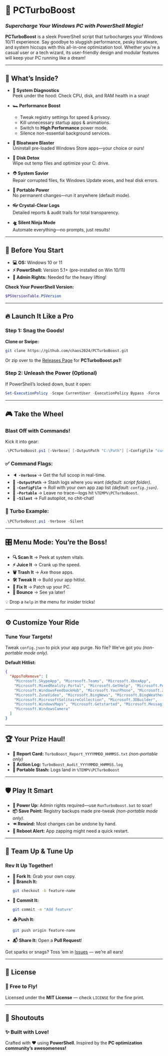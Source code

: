 
# 🚀 **PCTurboBoost**  
### *Supercharge Your Windows PC with PowerShell Magic!*  

**PCTurboBoost** is a sleek PowerShell script that turbocharges your Windows 10/11 experience. Say goodbye to sluggish performance, pesky bloatware, and system hiccups with this all-in-one optimization tool. Whether you're a casual user or a tech wizard, its user-friendly design and modular features will keep your PC running like a dream!  

---

## 🌟 **What’s Inside?**  
- **🔬 System Diagnostics**  
  Peek under the hood: Check CPU, disk, and RAM health in a snap!  

- **🏎️ Performance Boost**  
  - Tweak registry settings for speed & privacy.  
  - Kill unnecessary startup apps & animations.  
  - Switch to **High Performance** power mode.  
  - Silence non-essential background services.  

- **🧼 Bloatware Blaster**  
  Uninstall pre-loaded Windows Store apps—your choice or ours!  

- **🧹 Disk Detox**  
  Wipe out temp files and optimize your C: drive.  

- **⛑️ System Savior**  
  Repair corrupted files, fix Windows Update woes, and heal disk errors.  

- **🧳 Portable Power**  
  No permanent changes—run it anywhere (default mode).  

- **👓 Crystal-Clear Logs**  
  Detailed reports & audit trails for total transparency.  

- **🛸 Silent Ninja Mode**  
  Automate everything—no prompts, just results!  

---

## 🧩 **Before You Start**  
- **💻 OS:** Windows 10 or 11  
- **⚡ PowerShell:** Version 5.1+ (pre-installed on Win 10/11)  
- **🔑 Admin Rights:** Needed for the heavy lifting!  

**Check Your PowerShell Version:**  
```powershell
$PSVersionTable.PSVersion  
```

---

## **🔥 Launch It Like a Pro**  

### **Step 1: Snag the Goods!**  
**Clone or Swipe:**  
```bash
git clone https://github.com/chaos2024/PCTurboBoost.git
```  
Or zip over to the [Releases Page](https://github.com/chaos2024/PCTurboBoost/releases) for **PCTurboBoost.ps1**!  

### **Step 2: Unleash the Power (Optional)**  
If PowerShell’s locked down, bust it open:  
```powershell
Set-ExecutionPolicy -Scope CurrentUser -ExecutionPolicy Bypass -Force
```

---

## **🎮 Take the Wheel**  

### **Blast Off with Commands!**  
Kick it into gear:  
```powershell
.\PCTurboBoost.ps1 [-Verbose] [-OutputPath "C:\Path"] [-ConfigFile "custom.json"] [-Portable] [-Silent]
```

### **✅ Command Flags:**  
- 🔈 **`-Verbose`** → Get the full scoop in real-time.  
- 📁 **`-OutputPath`** → Stash logs where you want *(default: script folder)*.  
- 📃 **`-ConfigFile`** → Roll with your own app zap list *(default: `config.json`)*.  
- 🌆 **`-Portable`** → Leave no trace—logs hit `%TEMP%\PCTurboBoost`.  
- 🤫 **`-Silent`** → Full autopilot, no chit-chat!  

### **🚀 Turbo Example:**  
```powershell
.\PCTurboBoost.ps1 -Verbose -Silent
```

---

## **🎛️ Menu Mode: You’re the Boss!**  
- **🔍 Scan It** → Peek at system vitals.  
- **⚡ Juice It** → Crank up the speed.  
- **🗑️ Trash It** → Axe those apps.  
- **🛠️ Tweak It** → Build your app hitlist.  
- **🔧 Fix It** → Patch up your PC.  
- **👋 Bounce** → See ya later!  

💡 Drop a `help` in the menu for insider tricks!  

---

## **⚙️ Customize Your Ride**  

### **Tune Your Targets!**  
Tweak `config.json` to pick your app purge. No file? We’ve got you *(non-portable mode only)*.  

**Default Hitlist:**  
```json
{
  "AppsToRemove": [
    "Microsoft.SkypeApp", "Microsoft.Teams", "Microsoft.XboxApp", 
    "Microsoft.MixedReality.Portal", "Microsoft.GetHelp", "Microsoft.People", 
    "Microsoft.WindowsFeedbackHub", "Microsoft.YourPhone", "Microsoft.ZuneMusic", 
    "Microsoft.ZuneVideo", "Microsoft.BingNews", "Microsoft.BingWeather", 
    "Microsoft.MicrosoftSolitaireCollection", "Microsoft.3DBuilder", 
    "Microsoft.WindowsMaps", "Microsoft.Getstarted", "Microsoft.Messaging", 
    "Microsoft.WindowsCamera"
  ]
}
```

---

## **🏆 Your Prize Haul!**  
- **📄 Report Card:** `TurboBoost_Report_YYYYMMDD_HHMMSS.txt` *(non-portable only)*  
- **📜 Action Log:** `TurboBoost_Audit_YYYYMMDD_HHMMSS.log`  
- **📂 Portable Stash:** Logs land in `%TEMP%\PCTurboBoost`  

---

## **🛡 Play It Smart**  
- **🔑 Power Up:** Admin rights required—use `RunTurboBoost.bat` to soar!  
- **📦 Save Point:** Registry backups made pre-tweak *(non-portable mode only)*.  
- **⏪ Rewind:** Most changes can be undone by hand.  
- **🔄 Reboot Alert:** App zapping might need a quick restart.  

---

## **🤝 Team Up & Tune Up**  

### **Rev It Up Together!**  
- **🍴 Fork It:** Grab your own copy.  
- **🌿 Branch It:**  
  ```bash
  git checkout -b feature-name
  ```
- **💾 Commit It:**  
  ```bash
  git commit -m "Add feature"
  ```
- **📤 Push It:**  
  ```bash
  git push origin feature-name
  ```
- **📬 Share It:** Open a **Pull Request**!  

Got sparks or snags? Toss ‘em in [Issues](https://github.com/chaos2024/PCTurboBoost/issues) — we’re all ears!  

---

## **📜 License**  

### **🛫 Free to Fly!**  
Licensed under the **MIT License** — check `LICENSE` for the fine print.  

---

## **💙 Shoutouts**  

### **✨ Built with Love!**  
Crafted with ❤️ using **PowerShell**. Inspired by the **PC optimization community’s awesomeness!**  
